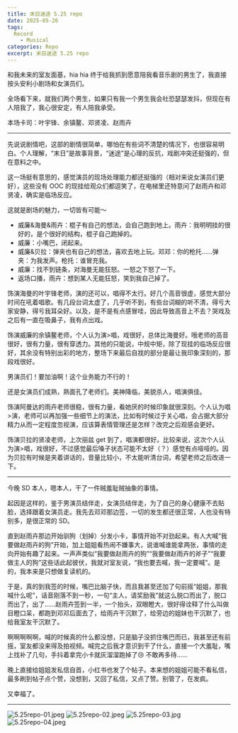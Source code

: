 ```yaml
---
title: 末日迷途 5.25 repo
date: 2025-05-26
tags: 
  Record
	- Musical
categories: Repo
excerpt: 末日迷途 5.25 repo
---
```



和我未来的室友面基，hia hia 终于给我抓到愿意陪我看音乐剧的男生了，我直接按头安利小剧场和女演员们。

全场看下来，就我们两个男生，如果只有我一个男生我会社恐瑟瑟发抖，但现在有人陪我了，我心很安定，有人陪我承受。

本场卡司：叶宇锋、余镇鳌、邓贤凌、赵雨卉

---

先说说剧情吧，这部的剧情很简单，哪怕在有些词不清楚的情况下，也很容易明白。个人理解，“末日”是故事背景，“迷途”是心理的反抗，戏剧冲突还挺强的，但在意料之中。

这一场挺有意思的，感觉演员的现场处理能力都还挺强的（相对来说女演员们更好），这些没有 OOC 的现挂给观众们都逗笑了，在电梯里还特意问了赵雨卉和邓贤凌，确实是临场反应。

这就是剧场的魅力，一切皆有可能～

- 威廉&海曼&雨卉：棍子有自己的想法，会自己跑到地上。雨卉：我明明挂的很好的，是个很好的结构，棍子自己跑掉的。
- 威廉：小嘴巴，闭起来。
- 威廉&贝拉：弹夹也有自己的想法，喜欢去地上玩。邓邓：你的枪托……弹夹：为我发声。枪托：谁冒充我。
- 威廉：找不到链条，对海曼无能狂怒。一怒之下怒了一下。
- 返场口播，雨卉：想到某人无能狂怒，笑到我自己掉了。

饰演海曼的叶宇锋老师，演的还可以，唱得不太行。好几个高音很虚，感觉大部分时间在吼着唱歌。有几段台词太虚了，几乎听不到，有些台词糊的听不清，得亏大家安静，得亏我耳朵好。以及，是不是有点感冒哇，因此导致高音上不去？哭戏及之后有一直在吸鼻子，我有点出戏。

饰演威廉的余镇鳌老师，个人认为演>唱，戏很好，总体比海曼好。哦老师的高音很好，很有力量，很有穿透力。其他的只能说，中规中矩，除了现挂的临场反应很好，其余没有特别出彩的地方，整场下来最后自戕的部分是最让我印象深刻的，那段戏很好。

男演员们！要加油啊！这个业务能力不行的！

还是女演员们成熟，熟面孔了老师们。美神降临，美貌杀人，唱演俱佳。

饰演阿曼达的雨卉老师很稳，很有力量，看她厌的时候印象就很深刻。个人认为唱>演，老师可以再加强一些细节上的演法，比如有时候过于关心唱，会占据大部分精力从而一定程度忽视演，应该算表情管理还是怎样？改完之后观感会更好。

饰演贝拉的贤凌老师，上次丽兹 get 到了，唱演都很好。比较来说，这次个人认为演>唱，戏很好，不过感觉最后嗓子状态可能不太好（？）感觉有点哑哑的。因为贝拉有时候是夹着讲话的，音量比较小，不太能听清台词，希望老师之后改进一下。

---

今晚 SD 本人，嗯本人，干了一件贼羞耻贼抽象的事情。

起因是这样的，鉴于男演员结伴走，女演员结伴走，为了自己的身心健康不去贴脸，选择跟着女演员走。我先去邓邓那边签，一切的发生都还很正常，人也没有特别多，是很正常的 SD。

直到赵雨卉那边开始驯狗（划掉）分发小卡，事情开始不对劲起来。有人大喊“我要做赵雨卉的狗”开始，加上姐姐看热闹不嫌事大，说谁喊谁能拿两张，事情的走向开始有趣了起来。一声声类似“我要做赵雨卉的狗”“我要做赵雨卉的斧子”“我要做主人的狗”这些话此起彼伏，我就对室友说，“我也要去喊，我一定要喊”。是的，我本来是只想做复读机的。

于是，真的到我签的时候，嘴巴比脑子快，而且我甚至还加了句前摇“姐姐，那我喊什么呢”，话音刚落不到一秒，一句“主人，请奖励我”就这么脱口而出了，脱口而出了，出了……赵雨卉签到一半，一个抬头，双眼瞪大，很好得诠释了什么叫做目瞪口呆，都跑到邓邓后面去了，给雨卉干沉默了，给旁边的姐妹也干沉默了，也给我室友干沉默了。

啊啊啊啊啊，喊的时候真的什么都没想，只是脑子没抓住嘴巴而已，我甚至还有前摇，室友都没来得及拍视频。喊完之后我才意识到干了什么，直接一个大羞耻，嘴上找补了几句，手抖着拿完小卡就灰溜溜跑掉了😢 不敢再多待……

晚上直接给姐姐发私信自首，小红书也发了个帖子。本来想的姐姐可能不看私信，最多刷到帖子点个赞，没想到，又回了私信，又点了赞。别管了，在发疯。

又幸福了。

---

![5.25repo-01.jpeg](/images/5.25repo-01.jpeg)
![5.25repo-02.jpeg](/images/5.25repo-02.jpeg)
![5.25repo-03.jpg](/images/5.25repo-03.jpg)
![5.25repo-04.jpeg](/images/5.25repo-04.jpeg)
